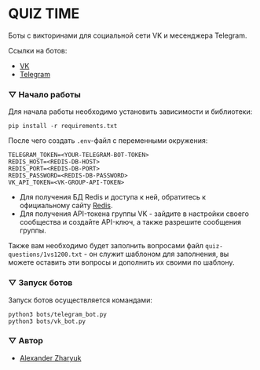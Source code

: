 # QUIZ TIME
Боты с викторинами для социальной сети VK и месенджера Telegram.

Ссылки на ботов:
* [VK](https://vk.com/im?sel=-214647142)
* [Telegram](https://t.me/DVMNquizzesBot)

### ▽ Начало работы
Для начала работы необходимо установить зависимости и библиотеки:
```shell
pip install -r requirements.txt
```

После чего создать `.env`-файл с переменными окружения:
```
TELEGRAM_TOKEN=<YOUR-TELEGRAM-BOT-TOKEN>
REDIS_HOST=<REDIS-DB-HOST>
REDIS_PORT=<REDIS-DB-PORT>
REDIS_PASSWORD=<REDIS-DB-PASSWORD>
VK_API_TOKEN=<VK-GROUP-API-TOKEN>
```

- Для получения БД Redis и доступа к ней, обратитесь к официальному сайту [Redis](https://redis.com/).
- Для получения API-токена группы VK - зайдите в настройки своего сообщества и создайте API-ключ, а также разрешите сообщения группы.


Также вам необходимо будет заполнить вопросами файл `quiz-questions/1vs1200.txt` - он служит шаблоном для заполнения, вы можете оставить эти вопросы и дополнить их своими по шаблону.
### ▽ Запуск ботов
Запуск ботов осуществляется командами:
```shell
python3 bots/telegram_bot.py
python3 bots/vk_bot.py
```
### ▽ Автор
* [Alexander Zharyuk](https://github.com/AlexanderZharyuk)
